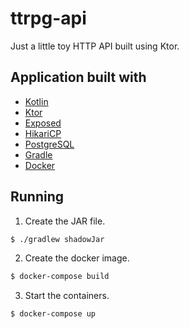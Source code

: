 # ttrpg-api

Just a little toy HTTP API built using Ktor.

## Application built with

* [Kotlin](https://kotlinlang.org/)
* [Ktor](https://ktor.io/)
* [Exposed](https://github.com/JetBrains/Exposed)
* [HikariCP](https://github.com/brettwooldridge/HikariCP)
* [PostgreSQL](https://www.postgresql.org/)
* [Gradle](https://gradle.org/)
* [Docker](https://www.docker.com/)

## Running

1. Create the JAR file.
```bash
$ ./gradlew shadowJar
```
2. Create the docker image.
```bash
$ docker-compose build
```
3. Start the containers.
```
$ docker-compose up
```